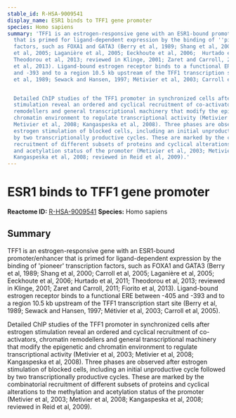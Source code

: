 ```yaml
---
stable_id: R-HSA-9009541
display_name: ESR1 binds to TFF1 gene promoter
species: Homo sapiens
summary: 'TFF1 is an estrogen-responsive gene with an ESR1-bound promoter/enhancer
  that is primed for ligand-dependent expression by the binding of ''pioneer'' transcription
  factors, such as FOXA1 and GATA3 (Berry et al, 1989; Shang et al, 2000; Carroll
  et al, 2005; Laganière et al, 2005; Eeckhoute et al, 2006;  Hurtado et al, 2011;
  Theodorou et al, 2013; reviewed in Klinge, 2001; Zaret and Carroll, 2011; Fiorito
  et al, 2013). Ligand-bound estrogen receptor binds to a functional ERE between -405
  and -393 and to a region 10.5 kb upstream of the TFF1 transcription start site (Berry
  et al, 1989; Sewack and Hansen, 1997; Métivier et al, 2003; Carroll et al, 2005).


  Detailed ChIP studies of the TFF1 promoter in synchronized cells after estrogen
  stimulation reveal an ordered and cyclical recruitment of co-activators, chromatin
  remodellers and general transcriptional machinery that modify the epigenetic and
  chromatin environment to regulate transcriptional activity (Metivier et al, 2003;
  Metivier et al, 2008; Kangaspeska et al, 2008). Three phases are observed after
  estrogen stimulation of blocked cells, including an initial unproductive cycle followed
  by two transcriptionally productive cycles. These are marked by the combinatorial
  recruitment of different subsets of proteins and cyclical alterations to the methylation
  and acetylation status of the promoter (Metivier et al, 2003; Metivier et al, 2008;
  Kangaspeska et al, 2008; reviewed in Reid et al, 2009).'
---
```


# ESR1 binds to TFF1 gene promoter
**Reactome ID:** [R-HSA-9009541](https://reactome.org/content/detail/R-HSA-9009541)
**Species:** Homo sapiens

## Summary

TFF1 is an estrogen-responsive gene with an ESR1-bound promoter/enhancer that is primed for ligand-dependent expression by the binding of 'pioneer' transcription factors, such as FOXA1 and GATA3 (Berry et al, 1989; Shang et al, 2000; Carroll et al, 2005; Laganière et al, 2005; Eeckhoute et al, 2006;  Hurtado et al, 2011; Theodorou et al, 2013; reviewed in Klinge, 2001; Zaret and Carroll, 2011; Fiorito et al, 2013). Ligand-bound estrogen receptor binds to a functional ERE between -405 and -393 and to a region 10.5 kb upstream of the TFF1 transcription start site (Berry et al, 1989; Sewack and Hansen, 1997; Métivier et al, 2003; Carroll et al, 2005).

Detailed ChIP studies of the TFF1 promoter in synchronized cells after estrogen stimulation reveal an ordered and cyclical recruitment of co-activators, chromatin remodellers and general transcriptional machinery that modify the epigenetic and chromatin environment to regulate transcriptional activity (Metivier et al, 2003; Metivier et al, 2008; Kangaspeska et al, 2008). Three phases are observed after estrogen stimulation of blocked cells, including an initial unproductive cycle followed by two transcriptionally productive cycles. These are marked by the combinatorial recruitment of different subsets of proteins and cyclical alterations to the methylation and acetylation status of the promoter (Metivier et al, 2003; Metivier et al, 2008; Kangaspeska et al, 2008; reviewed in Reid et al, 2009).
